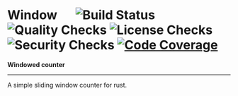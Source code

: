 # Window &emsp; ![Build Status] ![Quality Checks] ![License Checks] ![Security Checks] [![Code Coverage]][codecov.io]

[Build Status]: https://github.com/wayfair-incubator/window/workflows/Tests/badge.svg
[Quality Checks]: https://github.com/wayfair-incubator/window/workflows/Checks/badge.svg
[License Checks]: https://github.com/wayfair-incubator/window/workflows/License%20audit/badge.svg
[Security Checks]: https://github.com/wayfair-incubator/window/workflows/Security%20audit/badge.svg
[Code Coverage]: https://codecov.io/gh/wayfair-incubator/window/branch/main/graph/badge.svg
[codecov.io]: https://codecov.io/gh/wayfair-incubator/window

**Windowed counter**

---

A simple sliding window counter for rust.
